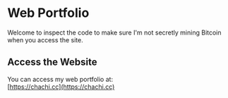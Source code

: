 # Web Portfolio

Welcome to inspect the code to make sure I'm not secretly mining Bitcoin when you access the site.

## Access the Website

You can access my web portfolio at:  
[https://chachi.cc](https://chachi.cc)
